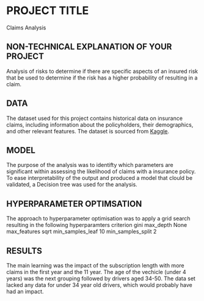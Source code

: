 # PROJECT TITLE 
Claims Analysis

## NON-TECHNICAL EXPLANATION OF YOUR PROJECT
Analysis of risks to determine if there are specific aspects of an insured risk that be used to determine if the risk has a higher probability of resulting in a claim.

## DATA
The dataset used for this project contains historical data on insurance claims, including information about the policyholders, their demographics, and other relevant features. The dataset is sourced from [Kaggle](https://www.kaggle.com/datasets/litvinenko630/insurance-claims).

## MODEL 
The purpose of the analysis was to identifty which parameters are significant within assessing the likelihood of claims with a insurance policy. To ease interpretability of the output and produced a model that clould be validated, a Decision tree was used for the analysis.

## HYPERPARAMETER OPTIMSATION
The approach to hyperparameter optimisation was to apply a grid search resulting in the following hyperparamters
criterion   gini
max_depth   None
max_features    sqrt
min_samples_leaf    10
min_samples_split   2

## RESULTS
The main learning was the impact of the subscription length with more claims in the first year and the 11 year.
The age of the vechicle (under 4 years) was the next grouping followed by drivers aged 34-50. The data set lacked any data for under 34 year old drivers, which would probably have had an impact.
